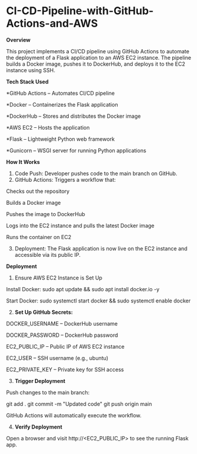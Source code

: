 # CI-CD-Pipeline-with-GitHub-Actions-and-AWS

**Overview**

This project implements a CI/CD pipeline using GitHub Actions to automate the deployment of a Flask application to an AWS EC2 instance. The pipeline builds a Docker image, pushes it to DockerHub, and deploys it to the EC2 instance using SSH.

**Tech Stack Used**

*GitHub Actions – Automates CI/CD pipeline

*Docker – Containerizes the Flask application

*DockerHub – Stores and distributes the Docker image

*AWS EC2 – Hosts the application

*Flask – Lightweight Python web framework

*Gunicorn – WSGI server for running Python applications

**How It Works**

1. Code Push: Developer pushes code to the main branch on GitHub.
2. GitHub Actions: Triggers a workflow that:

Checks out the repository

Builds a Docker image

Pushes the image to DockerHub

Logs into the EC2 instance and pulls the latest Docker image

Runs the container on EC2

3. Deployment: The Flask application is now live on the EC2 instance and accessible via its public IP.

**Deployment**

1. Ensure AWS EC2 Instance is Set Up

Install Docker: sudo apt update && sudo apt install docker.io -y

Start Docker: sudo systemctl start docker && sudo systemctl enable docker

2. **Set Up GitHub Secrets:**

DOCKER_USERNAME – DockerHub username

DOCKER_PASSWORD – DockerHub password

EC2_PUBLIC_IP – Public IP of AWS EC2 instance

EC2_USER – SSH username (e.g., ubuntu)

EC2_PRIVATE_KEY – Private key for SSH access

3. **Trigger Deployment**

Push changes to the main branch:

git add .
git commit -m "Updated code"
git push origin main

GitHub Actions will automatically execute the workflow.

4. **Verify Deployment**

Open a browser and visit http://<EC2_PUBLIC_IP> to see the running Flask app.
